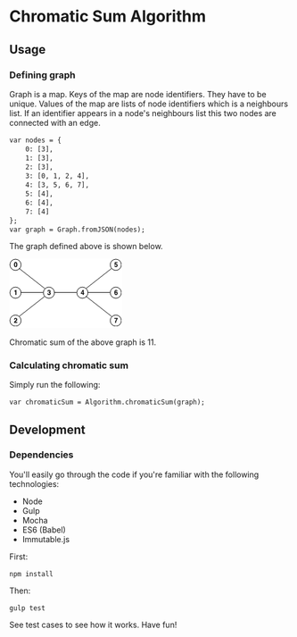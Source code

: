 Chromatic Sum Algorithm
=======================

## Usage

### Defining graph
Graph is a map.
Keys of the map are node identifiers. They have to be unique.
Values of the map are lists of node identifiers which is a neighbours list.
If an identifier appears in a node's neighbours list this two nodes are connected with an edge.

```
var nodes = {
    0: [3],
    1: [3],
    2: [3],
    3: [0, 1, 2, 4],
    4: [3, 5, 6, 7],
    5: [4],
    6: [4],
    7: [4]
};
var graph = Graph.fromJSON(nodes);
```
The graph defined above is shown below.

![The tricky graph](/assets/graph.png "The tricky graph")

Chromatic sum of the above graph is 11.

### Calculating chromatic sum
Simply run the following:
```
var chromaticSum = Algorithm.chromaticSum(graph);
```

## Development
### Dependencies
You'll easily go through the code if you're familiar with the following technologies:
 - Node
 - Gulp
 - Mocha
 - ES6 (Babel)
 - Immutable.js

First:
```
npm install
```

Then:
```
gulp test
```

See test cases to see how it works.
Have fun!
